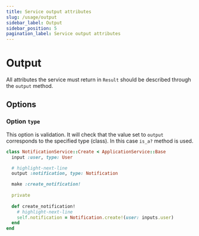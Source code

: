 ```yaml
---
title: Service output attributes
slug: /usage/output
sidebar_label: Output
sidebar_position: 5
pagination_label: Service output attributes
---
```


# Output

All attributes the service must return in `Result` should be described through the `output` method.

## Options

### Option `type`

This option is validation.
It will check that the value set to `output` corresponds to the specified type (class).
In this case `is_a?` method is used.

```ruby
class NotificationService::Create < ApplicationService::Base
  input :user, type: User

  # highlight-next-line
  output :notification, type: Notification

  make :create_notification!
  
  private
  
  def create_notification!
    # highlight-next-line
    self.notification = Notification.create!(user: inputs.user)
  end
end
```
